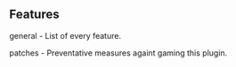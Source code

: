 ## Features

general - List of every feature.

patches - Preventative measures againt gaming this plugin.
